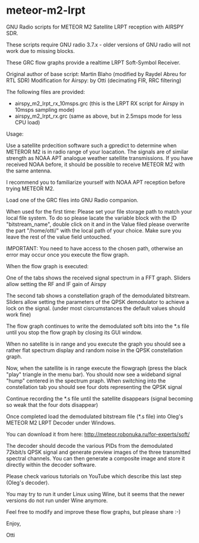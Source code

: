 # meteor-m2-lrpt
GNU Radio scripts for METEOR M2 Satellite LRPT reception with AIRSPY SDR.


These scripts require GNU radio 3.7.x - older versions of GNU radio will not work due to missing blocks.

These GRC flow graphs provide a realtime LRPT Soft-Symbol Receiver.

Original author of base script: Martin Blaho (modified by Raydel Abreu for RTL SDR)
Modification for Airspy: by Otti (decimating FIR, RRC filtering)


The following files are provided:

- airspy_m2_lrpt_rx_10msps.grc   (this is the LRPT RX script for Airspy in 10msps sampling mode)  
- airspy_m2_lrpt_rx.grc          (same as above, but in 2.5msps mode for less CPU load)


Usage:

Use a satellite prdecition software such a gpredict to determine when METEROR M2 is in radio range of your loacation. The signals are of similar strength as NOAA APT analogue weather satellite transmissions.
If you have received NOAA before, it should be possible to receive METEOR M2 with the same antenna.

I recommend you to familiarize yourself with NOAA APT reception before trying METEOR M2.

Load one of the GRC files into GNU Radio companion. 

When used for the first time:
Please set your file storage path to match your local file system. To do so please lacate the variable block with the ID "bitstream_name", double click on it and in the Value filed please overwrite the part "/home/otti/" with the local path of your choice. Make sure you leave the rest of the value field untouched.

IMPORTANT: You need to have access to the chosen path, otherwise an error may occur once you execute the flow graph.


When the flow graph is executed:

One of the tabs shows the received signal spectrum in a FFT graph.
Sliders allow setting the RF and IF gain of Airspy

The second tab shows a constellation graph of the demodulated bitstream.
Sliders allow setting the parameters of the QPSK demodulator to achieve a lock on the signal.
(under most cisrcumstances the default values should work fine) 

The flow graph continues to write the demodulated soft bits into the *.s file until you stop the flow graph by closing its GUI window.

When no satellite is in range and you execute the graph you should see a rather flat spectrum display and random noise in the QPSK constellation graph.


Now, when the satellite is in range execute the flowgraph (press the black "play" triangle in the menu bar).
You should now see a wideband signal "hump" centered in the spectrum praph.
When switching into the constellation tab you should see four dots representing the QPSK signal


Continue recording the *.s file until the satellite disappears (signal becoming so weak that the four dots disappear)

Once completed load the demodulated bitstream file (*.s file) into Oleg's METEOR M2 LRPT Decoder under Windows.

You can download it from here:  http://meteor.robonuka.ru/for-experts/soft/

The decoder should decode the various PIDs from the demodulated 72kbit/s QPSK signal and generate preview images of the three transmitted spectral channels. You can then generate a composite image and store it directly within the decoder software.

Please check various tutorials on YouTube which describe this last step (Oleg's decoder).

You may try to run it under Linux using Wine, but it seems that the newer versions do not run under Wine anymore.

Feel free to modify and improve these flow graphs, but please share :-)

Enjoy,

Otti


